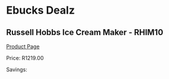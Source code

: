 
# Ebucks Dealz
## Russell Hobbs Ice Cream Maker - RHIM10
[Product Page](https://www.ebucks.com/web/shop/productSelected.do?prodId=1214554910&catId=714962196)

Price: R1219.00

Savings: 


	